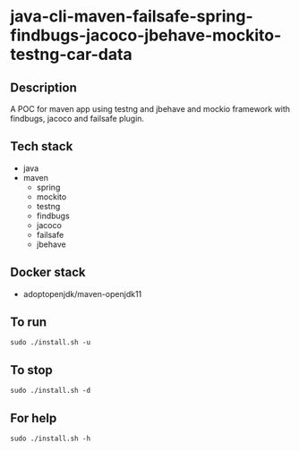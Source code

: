 # java-cli-maven-failsafe-spring-findbugs-jacoco-jbehave-mockito-testng-car-data

## Description
A POC for maven app using testng
and jbehave and mockio framework
 with findbugs,
jacoco and failsafe plugin.

## Tech stack
- java
- maven
	- spring
	- mockito
  - testng
  - findbugs
  - jacoco
  - failsafe
  - jbehave

## Docker stack
- adoptopenjdk/maven-openjdk11

## To run
`sudo ./install.sh -u`

## To stop
`sudo ./install.sh -d`

## For help
`sudo ./install.sh -h`
